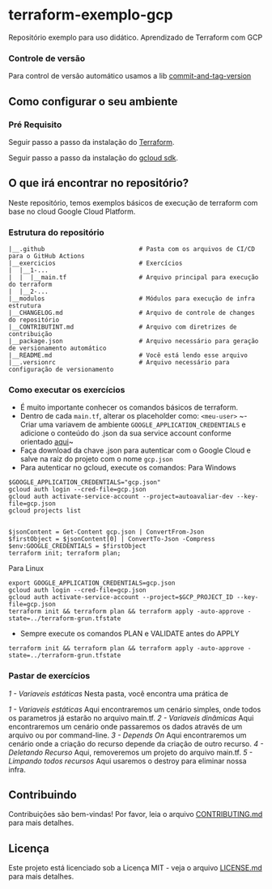 # terraform-exemplo-gcp
Repositório exemplo para uso didático. Aprendizado de Terraform com GCP

### Controle de versão
Para control de versão automático usamos a lib [commit-and-tag-version](https://github.com/absolute-version/commit-and-tag-version)

## Como configurar o seu ambiente

### Pré Requisito

Seguir passo a passo da instalação do [Terraform](https://developer.hashicorp.com/terraform/tutorials/gcp-get-started/install-cli).

Seguir passo a passo da instalação do [gcloud sdk](https://cloud.google.com/sdk/docs/install).


## O que irá encontrar no repositório?

Neste repositório, temos exemplos básicos de execução de terraform com base no cloud Google Cloud Platform.

### Estrutura do repositório

```
|__.github                          # Pasta com os arquivos de CI/CD para o GitHub Actions
|__exercicios                       # Exercícios 
|  |__1-... 
|  |  |__main.tf                    # Arquivo principal para execução do terraform
|  |__2-...                          
|__modulos                          # Módulos para execução de infra estrutura
|__CHANGELOG.md                     # Arquivo de controle de changes do repositório
|__CONTRIBUTINT.md                  # Arquivo com diretrizes de contribuição
|__package.json                     # Arquivo necessário para geração de versionamento automático
|__README.md                        # Você está lendo esse arquivo
|__.versionrc                       # Arquivo necessário para configuração de versionamento
```

### Como executar os exercícios

- É muito importante conhecer os comandos básicos de terraform. 
- Dentro de cada `main.tf`, alterar os placeholder como: `<meu-user>`
~- Criar uma variavem de ambiente `GOOGLE_APPLICATION_CREDENTIALS` e adicione o conteúdo do .json da sua service account conforme orientado [aqui](https://registry.terraform.io/providers/hashicorp/google/latest/docs/guides/provider_reference#running-terraform-outside-of-google-cloud)~
- Faça download da chave .json para autenticar com o Google Cloud e salve na raiz do projeto com o nome `gcp.json`
- Para autenticar no gcloud, execute os comandos:
Para Windows

```
$GOOGLE_APPLICATION_CREDENTIALS="gcp.json"
gcloud auth login --cred-file=gcp.json
gcloud auth activate-service-account --project=autoavaliar-dev --key-file=gcp.json
gcloud projects list


$jsonContent = Get-Content gcp.json | ConvertFrom-Json
$firstObject = $jsonContent[0] | ConvertTo-Json -Compress
$env:GOOGLE_CREDENTIALS = $firstObject
terraform init; terraform plan; 
```

Para Linux
```
export GOOGLE_APPLICATION_CREDENTIALS=gcp.json
gcloud auth login --cred-file=gcp.json
gcloud auth activate-service-account --project=$GCP_PROJECT_ID --key-file=gcp.json
terraform init && terraform plan && terraform apply -auto-approve -state=../terraform-grun.tfstate
```

- Sempre execute os comandos PLAN e VALIDATE antes do APPLY

```
terraform init && terraform plan && terraform apply -auto-approve -state=../terraform-grun.tfstate
```

### Pastar de exercícios

*1 - Variaveis estáticas*
Nesta pasta, você encontra uma prática de 

*1 - Variaveis estáticas*
Aqui encontraremos um cenário simples, onde todos os parametros já estarão no arquivo main.tf.
*2 - Variaveis dinâmicas*
Aqui encontraremos um cenário onde passaremos os dados através de um arquivo ou por command-line.
*3 - Depends On*
Aqui encontraremos um cenário onde a criação do recurso depende da criação de outro recurso.
*4 - Deletando Recurso*
Aqui, removeremos um projeto do arquivo main.tf.
*5 - Limpando todos recursos*
Aqui usaremos o destroy para eliminar nossa infra.

## Contribuindo

Contribuições são bem-vindas! Por favor, leia o arquivo [CONTRIBUTING.md](CONTRIBUTING.md) para mais detalhes.

## Licença

Este projeto está licenciado sob a Licença MIT - veja o arquivo [LICENSE.md](LICENSE.md) para mais detalhes.